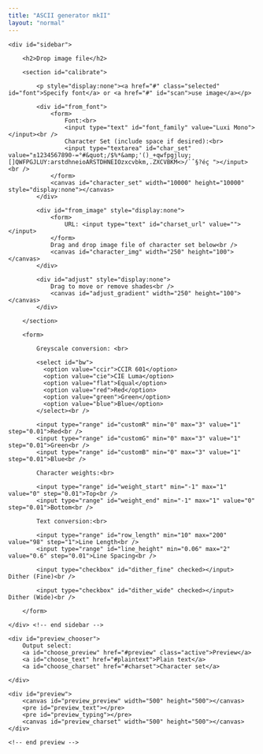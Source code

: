 ```yaml
---
title: "ASCII generator mkII"
layout: "normal"
---
```


<div id="container">

	<div id="sidebar">

		<h2>Drop image file</h2>

		<section id="calibrate">

			<p style="display:none"><a href="#" class="selected" id="font">Specify font</a> or <a href="#" id="scan">use image</a></p>

			<div id="from_font">
				<form>
					Font:<br>
					<input type="text" id="font_family" value="Luxi Mono"></input><br />
					Character Set (include space if desired):<br>
					<input type="textarea" id="char_set" value="±1234567890-=°#&quot;/$%*&amp;'()_+qwfpgjluy;[]QWFPGJLUY:arstdhneioARSTDHNEIOzxcvbkm,.ZXCVBKM<>/`ˆ§?éç "></input><br />			
				</form>
				<canvas id="character_set" width="10000" height="10000" style="display:none"></canvas>
			</div>

			<div id="from_image" style="display:none">
				<form>
					URL: <input type="text" id="charset_url" value=""></input>
				</form>
				Drag and drop image file of character set below<br />
				<canvas id="character_img" width="250" height="100"></canvas>
			</div>

			<div id="adjust" style="display:none">
				Drag to move or remove shades<br />
				<canvas id="adjust_gradient" width="250" height="100"></canvas>
			</div>

		</section>

		<form>

			Greyscale conversion: <br>

			<select id="bw">
			  <option value="ccir">CCIR 601</option>
			  <option value="cie">CIE Luma</option>
			  <option value="flat">Equal</option>
			  <option value="red">Red</option>
			  <option value="green">Green</option>
			  <option value="blue">Blue</option>
			</select><br />

			<input type="range" id="customR" min="0" max="3" value="1" step="0.01">Red<br />
			<input type="range" id="customG" min="0" max="3" value="1" step="0.01">Green<br />
			<input type="range" id="customB" min="0" max="3" value="1" step="0.01">Blue<br />

			Character weights:<br>

			<input type="range" id="weight_start" min="-1" max="1" value="0" step="0.01">Top<br />
			<input type="range" id="weight_end" min="-1" max="1" value="0" step="0.01">Bottom<br />

			Text conversion:<br>

			<input type="range" id="row_length" min="10" max="200" value="98" step="1">Line Length<br />
			<input type="range" id="line_height" min="0.06" max="2" value="0.6" step="0.01">Line Spacing<br />

			<input type="checkbox" id="dither_fine" checked></input> Dither (Fine)<br />

			<input type="checkbox" id="dither_wide" checked></input> Dither (Wide)<br />

		</form>

	</div> <!-- end sidebar -->

	<div id="preview_chooser">
		Output select: 
		<a id="choose_preview" href="#preview" class="active">Preview</a>
		<a id="choose_text" href="#plaintext">Plain text</a>
		<a id="choose_charset" href="#charset">Character set</a>
<!--	<a id="choose_typing" href="#typing">For typing</a>		-->
	</div>

	<div id="preview">
		<canvas id="preview_preview" width="500" height="500"></canvas>
		<pre id="preview_text"></pre>
		<pre id="preview_typing"></pre>
		<canvas id="preview_charset" width="500" height="500"></canvas>
	</div>

	<!-- end preview -->


</div>


<div id="image">
	<canvas id="adjust_image_1" width="1" height="1" style="display:none"></canvas>
	<canvas id="adjust_image_2" width="1" height="1" style="display:none"></canvas>
	<canvas id="adjust_image_3" width="1" height="1" style="display:none"></canvas>
	<canvas id="adjust_image_4" width="1" height="1" style="display:none"></canvas>
	<canvas id="adjust_image_5" width="1" height="1" style="display:none"></canvas>
	<canvas id="adjust_image_6" width="1" height="1" style="display:none"></canvas>
	<canvas id="adjust_image_7" width="1" height="1" style="display:none"></canvas>
	<canvas id="adjust_image_8" width="1" height="1" style="display:none"></canvas>
	<canvas id="adjust_image_9" width="1" height="1" style="display:none"></canvas>
	<canvas id="adjust_image_0" width="1" height="1" style="display:none"></canvas>
</div>